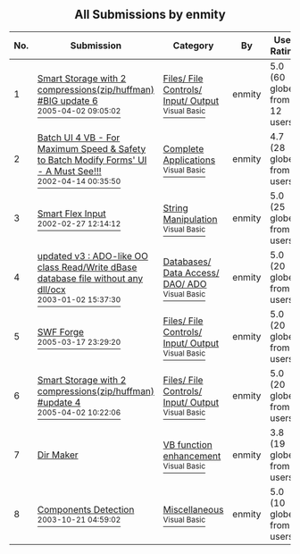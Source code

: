 ﻿<div align="center">

## All Submissions by enmity

</div>

No.  | Submission | Category | By   | User Rating
---- | ---------- | -------- | ---- | -----------
1 | [Smart Storage with 2 compressions\(zip/huffman\) \#BIG update 6<br /><sup>2005-04-02 09:05:02</sup>](https://github.com/Planet-Source-Code/enmity-smart-storage-with-2-compressions-zip-huffman-big-update-6__1-59797) | [Files/ File Controls/ Input/ Output<br /><sup>Visual Basic</sup>](../ByCategory/files-file-controls-input-output__1-3.md) | enmity | 5.0 (60 globes from 12 users)
2 | [Batch UI 4 VB \- For Maximum Speed & Safety to Batch Modify Forms' UI \- A Must See\!\!\!<br /><sup>2002-04-14 00:35:50</sup>](https://github.com/Planet-Source-Code/enmity-batch-ui-4-vb-for-maximum-speed-safety-to-batch-modify-forms-ui-a-must-see__1-33767) | [Complete Applications<br /><sup>Visual Basic</sup>](../ByCategory/complete-applications__1-27.md) | enmity | 4.7 (28 globes from 6 users)
3 | [Smart Flex Input<br /><sup>2002-02-27 12:14:12</sup>](https://github.com/Planet-Source-Code/enmity-smart-flex-input__1-32174) | [String Manipulation<br /><sup>Visual Basic</sup>](../ByCategory/string-manipulation__1-5.md) | enmity | 5.0 (25 globes from 5 users)
4 | [updated v3 : ADO\-like OO class Read/Write dBase database file without any dll/ocx<br /><sup>2003-01-02 15:37:30</sup>](https://github.com/Planet-Source-Code/enmity-updated-v3-ado-like-oo-class-read-write-dbase-database-file-without-any-dll-ocx__1-53109) | [Databases/ Data Access/ DAO/ ADO<br /><sup>Visual Basic</sup>](../ByCategory/databases-data-access-dao-ado__1-6.md) | enmity | 5.0 (20 globes from 4 users)
5 | [SWF Forge<br /><sup>2005-03-17 23:29:20</sup>](https://github.com/Planet-Source-Code/enmity-swf-forge__1-59527) | [Files/ File Controls/ Input/ Output<br /><sup>Visual Basic</sup>](../ByCategory/files-file-controls-input-output__1-3.md) | enmity | 5.0 (20 globes from 4 users)
6 | [Smart Storage with 2 compressions\(zip/huffman\) \#update 4<br /><sup>2005-04-02 10:22:06</sup>](https://github.com/Planet-Source-Code/enmity-smart-storage-with-2-compressions-zip-huffman-update-4__1-59723) | [Files/ File Controls/ Input/ Output<br /><sup>Visual Basic</sup>](../ByCategory/files-file-controls-input-output__1-3.md) | enmity | 5.0 (20 globes from 4 users)
7 | [Dir Maker<br />](https://github.com/Planet-Source-Code/enmity-dir-maker__1-33568) | [VB function enhancement<br /><sup>Visual Basic</sup>](../ByCategory/vb-function-enhancement__1-25.md) | enmity | 3.8 (19 globes from 5 users)
8 | [Components Detection<br /><sup>2003-10-21 04:59:02</sup>](https://github.com/Planet-Source-Code/enmity-components-detection__1-49362) | [Miscellaneous<br /><sup>Visual Basic</sup>](../ByCategory/miscellaneous__1-1.md) | enmity | 5.0 (10 globes from 2 users)
